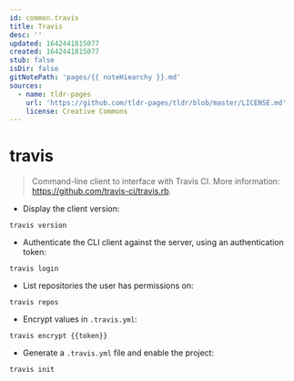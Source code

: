 ```yaml
---
id: common.travis
title: Travis
desc: ''
updated: 1642441815077
created: 1642441815077
stub: false
isDir: false
gitNotePath: 'pages/{{ noteHiearchy }}.md'
sources:
  - name: tldr-pages
    url: 'https://github.com/tldr-pages/tldr/blob/master/LICENSE.md'
    license: Creative Commons
---
```

# travis

> Command-line client to interface with Travis CI.
> More information: <https://github.com/travis-ci/travis.rb>.

- Display the client version:

`travis version`

- Authenticate the CLI client against the server, using an authentication token:

`travis login`

- List repositories the user has permissions on:

`travis repos`

- Encrypt values in `.travis.yml`:

`travis encrypt {{token}}`

- Generate a `.travis.yml` file and enable the project:

`travis init`

